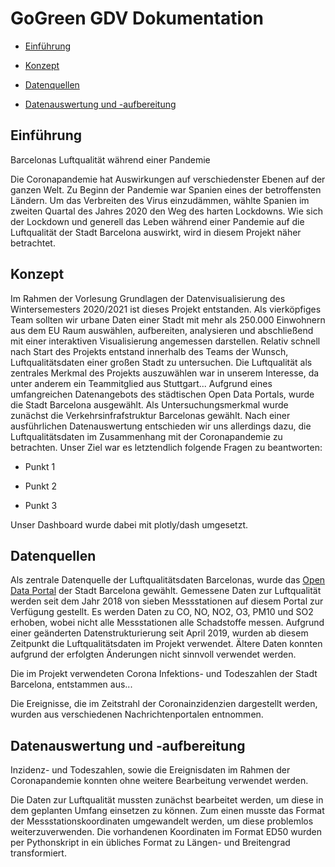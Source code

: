 # GoGreen GDV Dokumentation

* [Einführung](#einführung)

* [Konzept](#konzept)

* [Datenquellen](#datenquellen)

* [Datenauswertung und -aufbereitung](#datenauswertung)


## <a name="einführung"></a> Einführung 
Barcelonas Luftqualität während einer Pandemie

Die Coronapandemie hat Auswirkungen auf verschiedenster Ebenen auf der ganzen Welt. Zu Beginn der Pandemie war Spanien eines der betroffensten Ländern. Um das Verbreiten des Virus einzudämmen, wählte Spanien im zweiten Quartal des Jahres 2020 den Weg des harten Lockdowns. Wie sich der Lockdown und generell das Leben während einer Pandemie auf die Luftqualität der Stadt Barcelona auswirkt, wird in diesem Projekt näher betrachtet.

## <a name="konzept"></a> Konzept 

Im Rahmen der Vorlesung Grundlagen der Datenvisualisierung des Wintersemesters 2020/2021 ist dieses Projekt entstanden. Als vierköpfiges Team sollten wir urbane Daten einer Stadt mit mehr als 250.000 Einwohnern aus dem EU Raum auswählen, aufbereiten, analysieren und abschließend mit einer interaktiven Visualisierung angemessen darstellen. Relativ schnell nach Start des Projekts entstand innerhalb des Teams der Wunsch, Luftqualitätsdaten einer großen Stadt zu untersuchen. Die Luftqualität als zentrales Merkmal des Projekts auszuwählen war in unserem Interesse, da unter anderem ein Teammitglied aus Stuttgart... Aufgrund eines umfangreichen Datenangebots des städtischen Open Data Portals, wurde die Stadt Barcelona ausgewählt. Als Untersuchungsmerkmal wurde zunächst die Verkehrsinfrafstruktur Barcelonas gewählt. Nach einer ausführlichen Datenauswertung entschieden wir uns allerdings dazu, die Luftqualitätsdaten im Zusammenhang mit der Coronapandemie zu betrachten.
Unser Ziel war es letztendlich folgende Fragen zu beantworten:

* Punkt 1

* Punkt 2

* Punkt 3

Unser Dashboard wurde dabei mit plotly/dash umgesetzt.

## <a name="datenquellen"></a> Datenquellen 
Als zentrale Datenquelle der Luftqualitätsdaten Barcelonas, wurde das [Open Data Portal](https://opendata-ajuntament.barcelona.cat/data/en/dataset) der Stadt Barcelona gewählt. Gemessene Daten zur Luftqualität werden seit dem Jahr 2018 von sieben Messstationen auf diesem Portal zur Verfügung gestellt. Es werden Daten zu CO, NO, NO2, O3, PM10 und SO2 erhoben, wobei nicht alle Messstationen alle Schadstoffe messen. Aufgrund einer geänderten Datenstrukturierung seit April 2019, wurden ab diesem Zeitpunkt die Luftqualitätsdaten im Projekt verwendet. Ältere Daten konnten aufgrund der erfolgten Änderungen nicht sinnvoll verwendet werden.

Die im Projekt verwendeten Corona Infektions- und Todeszahlen der Stadt Barcelona, entstammen aus...

Die Ereignisse, die im Zeitstrahl der Coronainzidenzien dargestellt werden, wurden aus verschiedenen Nachrichtenportalen entnommen.

## <a name="datenauswertung"></a> Datenauswertung und -aufbereitung 

Inzidenz- und Todeszahlen, sowie die Ereignisdaten im Rahmen der Coronapandemie konnten ohne weitere Bearbeitung verwendet werden.

Die Daten zur Luftqualität mussten zunächst bearbeitet werden, um diese in dem geplanten Umfang einsetzen zu können. Zum einen musste das Format der Messstationskoordinaten umgewandelt werden, um diese problemlos weiterzuverwenden. Die vorhandenen Koordinaten im Format ED50 wurden per Pythonskript in ein übliches Format zu Längen- und Breitengrad transformiert.




